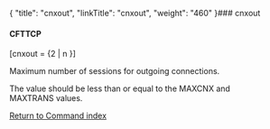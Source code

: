 {
    "title": "cnxout",
    "linkTitle": "cnxout",
    "weight": "460"
}### <span id="cnxout"></span>cnxout

#### CFTTCP

\[cnxout = {2 | n }\]

Maximum number of sessions for outgoing connections.

The value should be less than or equal to the MAXCNX and MAXTRANS values.

[Return to Command index](../)

